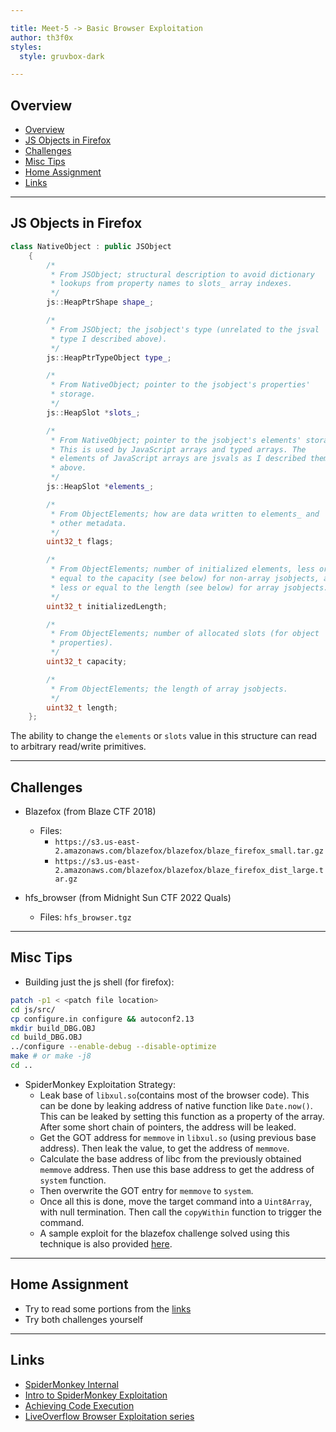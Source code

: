 ```yaml
---

title: Meet-5 -> Basic Browser Exploitation
author: th3f0x
styles:
  style: gruvbox-dark

---
```


## Overview

- [Overview](#overview)
- [JS Objects in Firefox](#js-objects-in-firefox)
- [Challenges](#challenges)
- [Misc Tips](#misc-tips)
- [Home Assignment](#home-assignment)
- [Links](#links)

---

## JS Objects in Firefox

```cpp
class NativeObject : public JSObject
    {
        /*
         * From JSObject; structural description to avoid dictionary
         * lookups from property names to slots_ array indexes.
         */
        js::HeapPtrShape shape_;

        /*
         * From JSObject; the jsobject's type (unrelated to the jsval
         * type I described above).
         */
        js::HeapPtrTypeObject type_;

        /*
         * From NativeObject; pointer to the jsobject's properties'
         * storage.
         */
        js::HeapSlot *slots_;

        /*
         * From NativeObject; pointer to the jsobject's elements' storage.
         * This is used by JavaScript arrays and typed arrays. The
         * elements of JavaScript arrays are jsvals as I described them
         * above.
         */
        js::HeapSlot *elements_;

        /*
         * From ObjectElements; how are data written to elements_ and
         * other metadata.
         */
        uint32_t flags;

        /*
         * From ObjectElements; number of initialized elements, less or
         * equal to the capacity (see below) for non-array jsobjects, and
         * less or equal to the length (see below) for array jsobjects.
         */
        uint32_t initializedLength;

        /*
         * From ObjectElements; number of allocated slots (for object
         * properties).
         */
        uint32_t capacity;

        /*
         * From ObjectElements; the length of array jsobjects.
         */
        uint32_t length;
    };
```

The ability to change the `elements` or `slots` value in this structure can read to arbitrary read/write primitives.

---

## Challenges

- Blazefox (from Blaze CTF 2018)
  - Files:
    - `https://s3.us-east-2.amazonaws.com/blazefox/blazefox/blaze_firefox_small.tar.gz`
    - `https://s3.us-east-2.amazonaws.com/blazefox/blazefox/blaze_firefox_dist_large.tar.gz`

- hfs\_browser (from  Midnight Sun CTF 2022 Quals)
  - Files: `hfs_browser.tgz`

---

## Misc Tips

- Building just the js shell (for firefox):

```sh
patch -p1 < <patch file location>
cd js/src/
cp configure.in configure && autoconf2.13
mkdir build_DBG.OBJ
cd build_DBG.OBJ
../configure --enable-debug --disable-optimize
make # or make -j8
cd ..
```

- SpiderMonkey Exploitation Strategy:
  - Leak base of `libxul.so`(contains most of the browser code). This can be done by leaking address of native function like `Date.now()`. This can be leaked by setting this function as a property of the array. After some short chain of pointers, the address will be leaked.
  - Get the GOT address for `memmove` in `libxul.so` (using previous base address). Then leak the value, to get the address of `memmove`.
  - Calculate the base address of libc from the previously obtained `memmove` address. Then use this base address to get the address of `system` function.
  - Then overwrite the GOT entry for `memmove` to `system`.
  - Once all this is done, move the target command into a `Uint8Array`, with null termination. Then call the `copyWithin` function to trigger the command.
  - A sample exploit for the blazefox challenge solved using this technique is also provided [here](blazefox_exploit.js).


---

## Home Assignment

- Try to read some portions from the [links](#links)
- Try both challenges yourself

---

## Links

- [SpiderMonkey Internal](http://www.phrack.org/issues/69/14.html)
- [Intro to SpiderMonkey Exploitation](https://doar-e.github.io/blog/2018/11/19/introduction-to-spidermonkey-exploitation/)
- [Achieving Code Execution](https://phoenhex.re/2017-06-21/firefox-structuredclone-refleak#achieving-arbitrary-code-execution)
- [LiveOverflow Browser Exploitation series](https://www.youtube.com/playlist?list=PLhixgUqwRTjwufDsT1ntgOY9yjZgg5H_t)
